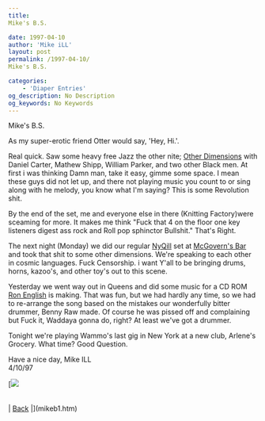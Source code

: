 ```yaml
---
title: 
Mike's B.S.

date: 1997-04-10
author: 'Mike iLL'
layout: post
permalink: /1997-04-10/
Mike's B.S.

categories:
    - 'Diaper Entries'
og_description: No Description
og_keywords: No Keywords
---
```

<style>
body {
  background-color: ;
  color: ;
}
a {
  color: ;
}
a:active {
  color: ;
}
a:visited {
  color: ;
}
</style>



Mike's B.S.





As my super-erotic friend Otter would say, 'Hey, Hi.'.


 Real quick. Saw some heavy free Jazz the other nite; 
[Other Dimensions](http://www.inch.com/~abz/) with Daniel Carter, Mathew Shipp, William Parker,
and two other Black men. At first i was thinking Damn man, take it easy,
gimme some space. I mean these guys did not let up, and there not playing music
you count to or sing along with he melody, you know what I'm saying?
This is some Revolution shit. 



  
By the end of the set, me and everyone else in there (Knitting Factory)were sceaming for more.
It makes me think "Fuck that 4 on the floor one key listeners digest ass rock and Roll pop sphinctor
Bullshit." That's Right.


The next night (Monday) we did our regular [NyQill](nyqill.htm) set
at [McGovern's Bar](shows.htm) and took that shit to some other dimensions.
We're speaking to each other in cosmic languages. Fuck Censorship. i want Y'all to be bringing drums,
horns, kazoo's, and other toy's out to this scene.


Yesterday we went way out in Queens and did some music for a CD ROM [Ron English](http://www.bway.net/~english
) is making. That was fun, but we had hardly any time, so we had to re-arrange the song based on 
the mistakes our wonderfully bitter drummer, Benny Raw made. Of course he was pissed off and complaining but Fuck it, 
Waddaya gonna do, right? At least we've got a drummer.


Tonight we're playing Wammo's last gig in New York at a new club, Arlene's Grocery. What time? Good Question.


Have a nice day, Mike ILL  
4/10/97  
  




[![](finger.jpg)



|  |
| --- |
| 
[Back](mikeb1.htm)
 |](mikeb1.htm)


